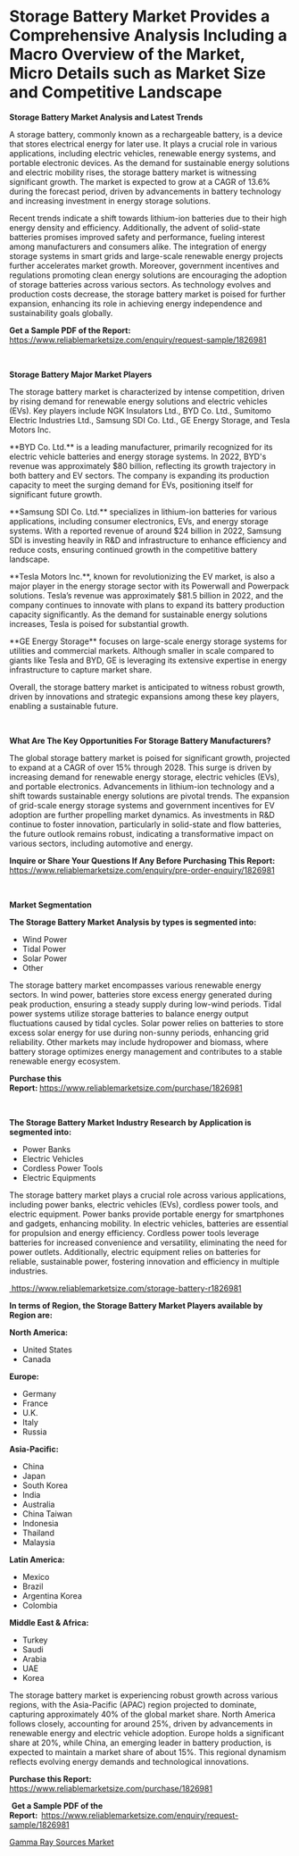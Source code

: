 <p><h1>Storage Battery Market Provides a Comprehensive Analysis Including a Macro Overview of the Market, Micro Details such as Market Size and Competitive Landscape</h1></p><p><strong>Storage Battery Market Analysis and Latest Trends</strong></p>
<p><p>A storage battery, commonly known as a rechargeable battery, is a device that stores electrical energy for later use. It plays a crucial role in various applications, including electric vehicles, renewable energy systems, and portable electronic devices. As the demand for sustainable energy solutions and electric mobility rises, the storage battery market is witnessing significant growth. The market is expected to grow at a CAGR of 13.6% during the forecast period, driven by advancements in battery technology and increasing investment in energy storage solutions.</p><p>Recent trends indicate a shift towards lithium-ion batteries due to their high energy density and efficiency. Additionally, the advent of solid-state batteries promises improved safety and performance, fueling interest among manufacturers and consumers alike. The integration of energy storage systems in smart grids and large-scale renewable energy projects further accelerates market growth. Moreover, government incentives and regulations promoting clean energy solutions are encouraging the adoption of storage batteries across various sectors. As technology evolves and production costs decrease, the storage battery market is poised for further expansion, enhancing its role in achieving energy independence and sustainability goals globally.</p></p>
<p><strong>Get a Sample PDF of the Report:&nbsp;</strong> <a href="https://www.reliablemarketsize.com/enquiry/request-sample/1826981?utm_campaign=3516&utm_medium=2&utm_source=Github&utm_content=ia&utm_term=07042025&utm_id=storage-battery">https://www.reliablemarketsize.com/enquiry/request-sample/1826981</a></p>
<p>&nbsp;</p>
<p><strong>Storage Battery Major Market Players</strong></p>
<p><p>The storage battery market is characterized by intense competition, driven by rising demand for renewable energy solutions and electric vehicles (EVs). Key players include NGK Insulators Ltd., BYD Co. Ltd., Sumitomo Electric Industries Ltd., Samsung SDI Co. Ltd., GE Energy Storage, and Tesla Motors Inc.</p><p>**BYD Co. Ltd.** is a leading manufacturer, primarily recognized for its electric vehicle batteries and energy storage systems. In 2022, BYD's revenue was approximately $80 billion, reflecting its growth trajectory in both battery and EV sectors. The company is expanding its production capacity to meet the surging demand for EVs, positioning itself for significant future growth.</p><p>**Samsung SDI Co. Ltd.** specializes in lithium-ion batteries for various applications, including consumer electronics, EVs, and energy storage systems. With a reported revenue of around $24 billion in 2022, Samsung SDI is investing heavily in R&D and infrastructure to enhance efficiency and reduce costs, ensuring continued growth in the competitive battery landscape.</p><p>**Tesla Motors Inc.**, known for revolutionizing the EV market, is also a major player in the energy storage sector with its Powerwall and Powerpack solutions. Tesla’s revenue was approximately $81.5 billion in 2022, and the company continues to innovate with plans to expand its battery production capacity significantly. As the demand for sustainable energy solutions increases, Tesla is poised for substantial growth.</p><p>**GE Energy Storage** focuses on large-scale energy storage systems for utilities and commercial markets. Although smaller in scale compared to giants like Tesla and BYD, GE is leveraging its extensive expertise in energy infrastructure to capture market share.</p><p>Overall, the storage battery market is anticipated to witness robust growth, driven by innovations and strategic expansions among these key players, enabling a sustainable future.</p></p>
<p>&nbsp;</p>
<p><strong>What Are The Key Opportunities For Storage Battery Manufacturers?</strong></p>
<p><p>The global storage battery market is poised for significant growth, projected to expand at a CAGR of over 15% through 2028. This surge is driven by increasing demand for renewable energy storage, electric vehicles (EVs), and portable electronics. Advancements in lithium-ion technology and a shift towards sustainable energy solutions are pivotal trends. The expansion of grid-scale energy storage systems and government incentives for EV adoption are further propelling market dynamics. As investments in R&D continue to foster innovation, particularly in solid-state and flow batteries, the future outlook remains robust, indicating a transformative impact on various sectors, including automotive and energy.</p></p>
<p><strong>Inquire or Share Your Questions If Any Before Purchasing This Report:</strong> <a href="https://www.reliablemarketsize.com/enquiry/pre-order-enquiry/1826981?utm_campaign=3516&utm_medium=2&utm_source=Github&utm_content=ia&utm_term=07042025&utm_id=storage-battery">https://www.reliablemarketsize.com/enquiry/pre-order-enquiry/1826981</a></p>
<p>&nbsp;</p>
<p><strong>Market Segmentation</strong></p>
<p><strong>The Storage Battery Market Analysis by types is segmented into:</strong></p>
<p><ul><li>Wind Power</li><li>Tidal Power</li><li>Solar Power</li><li>Other</li></ul></p>
<p><p>The storage battery market encompasses various renewable energy sectors. In wind power, batteries store excess energy generated during peak production, ensuring a steady supply during low-wind periods. Tidal power systems utilize storage batteries to balance energy output fluctuations caused by tidal cycles. Solar power relies on batteries to store excess solar energy for use during non-sunny periods, enhancing grid reliability. Other markets may include hydropower and biomass, where battery storage optimizes energy management and contributes to a stable renewable energy ecosystem.</p></p>
<p><strong>Purchase this Report:&nbsp;</strong><a href="https://www.reliablemarketsize.com/purchase/1826981?utm_campaign=3516&utm_medium=2&utm_source=Github&utm_content=ia&utm_term=07042025&utm_id=storage-battery">https://www.reliablemarketsize.com/purchase/1826981</a></p>
<p>&nbsp;</p>
<p><strong>The Storage Battery Market Industry Research by Application is segmented into:</strong></p>
<p><ul><li>Power Banks</li><li>Electric Vehicles</li><li>Cordless Power Tools</li><li>Electric Equipments</li></ul></p>
<p><p>The storage battery market plays a crucial role across various applications, including power banks, electric vehicles (EVs), cordless power tools, and electric equipment. Power banks provide portable energy for smartphones and gadgets, enhancing mobility. In electric vehicles, batteries are essential for propulsion and energy efficiency. Cordless power tools leverage batteries for increased convenience and versatility, eliminating the need for power outlets. Additionally, electric equipment relies on batteries for reliable, sustainable power, fostering innovation and efficiency in multiple industries.</p></p>
<p><a href="https://www.reliablemarketsize.com/storage-battery-r1826981?utm_campaign=3516&utm_medium=2&utm_source=Github&utm_content=ia&utm_term=07042025&utm_id=storage-battery">&nbsp;https://www.reliablemarketsize.com/storage-battery-r1826981</a></p>
<p><strong>In terms of Region, the Storage Battery Market Players available by Region are:</strong></p>
<p>
    <p> <strong> North America: </strong>
        <ul>
            <li>United States</li>
            <li>Canada</li>
        </ul>
        </p> 
    <p> <strong> Europe: </strong>
        <ul>
            <li>Germany</li>
            <li>France</li>
            <li>U.K.</li>
            <li>Italy</li>
            <li>Russia</li>
        </ul>
        </p> 
    <p> <strong> Asia-Pacific: </strong>
        <ul>
            <li>China</li>
            <li>Japan</li>
            <li>South Korea</li>
            <li>India</li>
            <li>Australia</li>
            <li>China Taiwan</li>
            <li>Indonesia</li>
            <li>Thailand</li>
            <li>Malaysia</li>
        </ul>
        </p> 
    <p> <strong> Latin America: </strong>
        <ul>
            <li>Mexico</li>
            <li>Brazil</li>
            <li>Argentina Korea</li>
            <li>Colombia</li>
        </ul>
        </p> 
    <p> <strong> Middle East & Africa: </strong>
        <ul>
            <li>Turkey</li>
            <li>Saudi</li>
            <li>Arabia</li>
            <li>UAE</li>
            <li>Korea</li>
        </ul>
    </p>
    </p>
<p><p>The storage battery market is experiencing robust growth across various regions, with the Asia-Pacific (APAC) region projected to dominate, capturing approximately 40% of the global market share. North America follows closely, accounting for around 25%, driven by advancements in renewable energy and electric vehicle adoption. Europe holds a significant share at 20%, while China, an emerging leader in battery production, is expected to maintain a market share of about 15%. This regional dynamism reflects evolving energy demands and technological innovations.</p></p>
<p><strong>Purchase this Report: </strong><a href="https://www.reliablemarketsize.com/purchase/1826981?utm_campaign=3516&utm_medium=2&utm_source=Github&utm_content=ia&utm_term=07042025&utm_id=storage-battery">https://www.reliablemarketsize.com/purchase/1826981</a></p>
<p>&nbsp;<strong>Get a Sample PDF of the Report:&nbsp;&nbsp;</strong><a href="https://www.reliablemarketsize.com/enquiry/request-sample/1826981?utm_campaign=3516&utm_medium=2&utm_source=Github&utm_content=ia&utm_term=07042025&utm_id=storage-battery">https://www.reliablemarketsize.com/enquiry/request-sample/1826981</a></p>
<p><strong></strong></p>
<p><p><a href="https://github.com/braisykhwezi/Market-Research-Report-List-1/blob/main/gamma-ray-sources-market.md?utm_campaign=3516&utm_medium=2&utm_source=Github&utm_content=ia&utm_term=07042025&utm_id=storage-battery">Gamma Ray Sources Market</a></p></p>